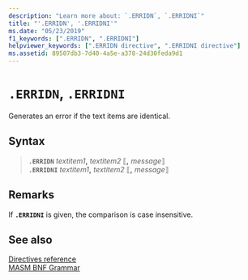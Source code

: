 ```yaml
---
description: "Learn more about: `.ERRIDN`, `.ERRIDNI`"
title: "'.ERRIDN', '.ERRIDNI'"
ms.date: "05/23/2019"
f1_keywords: [".ERRIDN", ".ERRIDNI"]
helpviewer_keywords: [".ERRIDN directive", ".ERRIDNI directive"]
ms.assetid: 89507db3-7d40-4a5e-a378-24d30feda9d1
---
```

# `.ERRIDN`, `.ERRIDNI`

Generates an error if the text items are identical.

## Syntax

> **`.ERRIDN`** *textitem1*__,__ *textitem2* ⟦__,__ *message*⟧\
> **`.ERRIDNI`** *textitem1*__,__ *textitem2* ⟦__,__ *message*⟧

## Remarks

If **`.ERRIDNI`** is given, the comparison is case insensitive.

## See also

[Directives reference](directives-reference.md)\
[MASM BNF Grammar](masm-bnf-grammar.md)
